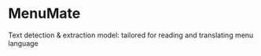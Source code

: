 # MenuMate
Text detection &amp; extraction model: tailored for reading and translating menu language
